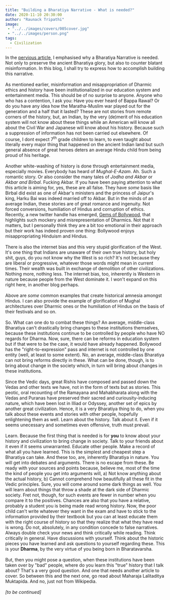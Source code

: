 ```yaml
---
title: "Building a Bharatiya Narrative - What is needed?"
date: 2020-11-10 20:30:00
author: "Raunack Tripathi"
image: 
 - "../../images/covers/005cover.jpg"
 - "../../images/person.png"
tags:
  - Civilization
---
```


In the <a href="" class="link">pervious article</a>, I emphasised why a Bharatiya Narrative is needed. Not only to preserve the ancient Bharatiya glory, but also to counter blatant misinformation. In this blog, I shall try to express how to accomplish building this narrative.
<br><br>
As mentioned earlier, misinformation and misappropriation of Dharmic ethics and history have been institutionalized in our education system and entertainment media. This should be of no surprise to anyone. Anyone who who has a contention, I ask you: Have you ever heard of Bappa Rawal? Or do you have any idea how the Maratha-Muslim war played out for the generation and a half that it lasted? These are not stories from remote corners of the history, but, an Indian, by the very (de)merit of his education system will not know about these things while an American will know all about the Civil War and Japanese will know about his history. Because such a suppression of information has not been carried out elsewhere. Of course, I dont expect 7<sup>th</sup> grade children to learn, to even taught about literally every major thing that happened on the ancient Indian land but such general absence of great heroes deters an average Hindu child from being proud of his heritage.
<br><br>
Another white-washing of history is done through entertainment media, especially movies. Everybody has heard of *Mughal-E-Azam*. Ah. Such a romantic story. Or also consider the many tales of *Jodha and Akbar* or *Akbar and Birbal*. Fucking Akbar. If you have been paying attention to what this article is aiming for, yes, these are all false. They have *some* basis like Birbal did exist as one of Akbar's ministers and the princess of Jaipur's king, Harku Bai was indeed married off to Akbar. But in the minds of an average Indian, these stories are of great romance and ingenuity. Not forced conversions, humiliation of Hindus and corruption of ethics. Recently, a new twitter handle has emerged, <a href="https://twitter.com/GemsOfBollywood" class="link">Gems of Bollywood</a>, that highlights such mockery and misrepresentation of Dharmics. Not that it matters, but I personally think they are a bit too emotional in their approach but their work has indeed proven one thing: Bollywood enjoys misappropriating Hinduism and Hindus.
<br><br>
There is also the internet bias and this very stupid glorification of the West. It's one thing that Indians are unaware of their own true history, but holy shit, guys, do you not know why the West is so rich? It's not because they are liberal or progressive, whatever those words might mean in current times. Their wealth was built in exchange of demolition of other civilizations. Nothing more, nothing less. The internet bias, too, inherently is Western in nature because people from the West dominate it. I won't expand on this right here, in another blog perhaps.
<br><br>
Above are *some* common examples that create historical amnesia amongst Hindus. I can also provide the example of glorification of Mughal architectures over Dharmic ones or the humiliation of Hindus on the basis of their festivals and so on.
<br><br>
So. What can one do to combat these things? An average, middle-class Bharatiya can't drastically bring changes to these institutions themselves, because these institutions continue to be controlled by people who have NO regards for Dharma. Now, sure, there can be reforms in education system but if that were to be the case, it would have already happened. Bollywood has the "right-to-expression" pass and internet is not controlled by one entity (well, at least to some extent). No, an average, middle-class Bharatiya can not bring reforms directly in these. What can be done, though, is to bring about change in the society which, in turn will bring about changes in these institutions.
<br><br>
Since the Vedic days, great Rishis have composed and passed down the Vedas and other texts we have, not in the form of texts but as stories. This peotic, oral recounting of the Ramayana and Mahabharata along with the Vedas and Puranas have preserved their sacred and curiousity-inducing nature, which have been lost in Illiad or Odyssey, another set of epics by another great civilization. Hence, it is a very Bharatiya thing to do, when you talk about these events and stories with other people, hopefully enlightening them as well. Learn about the history. Talk about it. Even if it seems unecessary and sometimes even offensive, truth must prevail.
<br><br>
Learn. Because the first thing that is needed is for **you** to know about your history and civilization to bring change in society. Talk to your friends about it even if it seems unwarranted. Educate other people. Make a record of what all you have learned. This is the simplest and cheapest step a Bharatiya can take. And these too, are, inherently Bharatiya in nature. You will get into debates and arguments. There is no escape from these. Be ready with your sources and points because, believe me, most of the time the kind of people you get into arguments will, a) Not know anything about the actual history, b) Cannot comprehend how beautifully all these fit in the Vedic principles. Sure, you will come around some dark things as well. You will learn about things that throw a shade at the dark side of Dharmic society. Fret not, though, for such events are fewer in number when you compare it to the positives. Chances are also that you have a relative, probably a student you is being made read wrong history. Now, the poor child can't write whatever they want in the exam and have to stick to the information provided by their textbook but you can at least educate them with the right course of history so that they realize that what they have read is wrong. Do not, absolutely, in any condition concede to false narratives. Always double check your news and think critically while reading. Think critically in general. Have discussions with yourself. Think about the historic pieces you have learned and ask questions to yourself regarding these. This is your **Dharma**, by the very virtue of you being born in Bharatavarsha.
<br><br>
But, then you might pose a question, when these institutions have been taken over by "bad" people, where do you learn this "true" history that I talk about? That's a very good question. And one that needs another article to cover. So between this and the next one, go read about Maharaja Lalitaditya Muktapida. And no, just not from Wikipedia.
<br><br>
*[to be continued]*